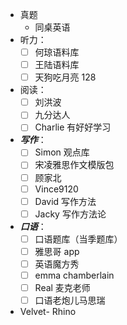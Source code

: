 - 真题
  - 同桌英语
- 听力：
  - [ ] 何琼语料库
  - [ ] 王陆语料库
  - [ ] 天狗吃月亮 128
- 阅读：
  - [ ] 刘洪波
  - [ ] 九分达人
  - [ ] Charlie 有好好学习
- **_写作_**：
  - [ ] Simon 观点库
  - [ ] 宋凌雅思作文模版包
  - [ ] 顾家北
  - [ ] Vince9120
  - [ ] David 写作方法
  - [ ] Jacky 写作方法论
- **_口语_**：
  - [ ] 口语题库（当季题库）
  - [ ] 雅思哥 app
  - [ ] 英语魔方秀
  - [ ] emma chamberlain
  - [ ] Real 麦克老师
  - [ ] 口语老炮儿马思瑞
- Velvet- Rhino
